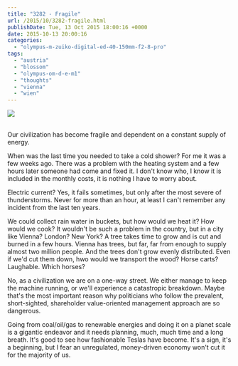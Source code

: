 ```yaml
---
title: "3282 - Fragile"
url: /2015/10/3282-fragile.html
publishDate: Tue, 13 Oct 2015 18:00:16 +0000
date: 2015-10-13 20:00:16
categories: 
  - "olympus-m-zuiko-digital-ed-40-150mm-f2-8-pro"
tags: 
  - "austria"
  - "blossom"
  - "olympus-om-d-e-m1"
  - "thoughts"
  - "vienna"
  - "wien"
---
```

<div class="container">
<div class="center"><a target="_blank" href="https://d25zfm9zpd7gm5.cloudfront.net/1200x1200/2015/20150901_073430_lr.jpg"><img class="webfeedsFeaturedVisual" src="https://d25zfm9zpd7gm5.cloudfront.net/0600x0600/2015/20150901_073430_lr.jpg" /></a></div>
</div>
<br />

Our civilization has become fragile and dependent on a constant supply of energy. 

When was the last time you needed to take a cold shower? For me it was a few weeks ago. There was a problem with the heating system and a few hours later someone had come and fixed it. I don't know who, I know it is included in the monthly costs, it is nothing I have to worry about.

Electric current? Yes, it fails sometimes, but only after the most severe of thunderstorms. Never for more than an hour, at least I can't remember any incident from the last ten years.

We could collect rain water in buckets, but how would we heat it? How would we cook? It wouldn't be such a problem in the country, but in a city like Vienna? London? New York? A tree takes time to grow and is cut and burned in a few hours. Vienna has trees, but far, far from enough to supply almost two million people. And the trees don't grow evenly distributed. Even if we'd cut them down, hwo would we transport the wood? Horse carts? Laughable. Which horses?

No, as a civilization we are on a one-way street. We either manage to keep the machine running, or we'll experience a catastropic breakdown. Maybe that's the most important reason why politicians who follow the prevalent, short-sighted, shareholder value-oriented management approach are so dangerous.

Going from coal/oil/gas to renewable energies and doing it on a planet scale is a gigantic endeavor and it needs planning, much, much time and a long breath. It's good to see how fashionable Teslas have become. It's a sign, it's a beginning, but I fear an unregulated, money-driven economy won't cut it for the majority of us.
